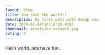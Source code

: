 ```yaml
---
layout: blog
title: Yoo rock the world!!
description: My first post with decap cms.
date: 2024-02-04T10:18:26.429Z
thumbnail: assets/dp-reduced.jpg
rating: 5
---
```

Hello world..lets have fun..
